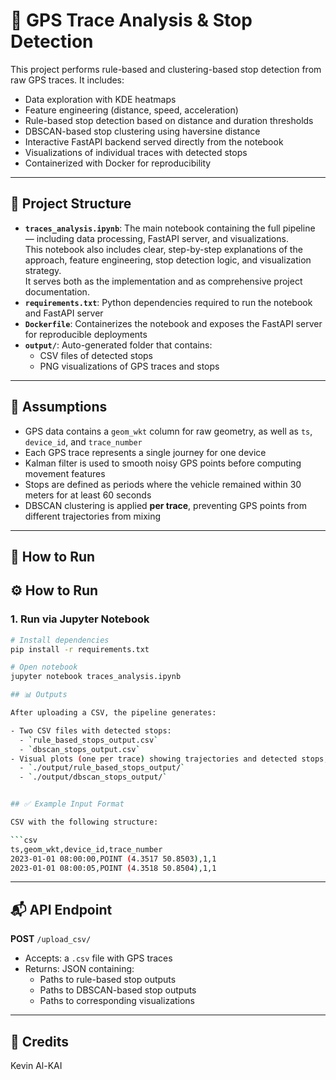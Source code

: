 # 🚗 GPS Trace Analysis & Stop Detection

This project performs rule-based and clustering-based stop detection from raw GPS traces. It includes:

- Data exploration with KDE heatmaps  
- Feature engineering (distance, speed, acceleration)  
- Rule-based stop detection based on distance and duration thresholds  
- DBSCAN-based stop clustering using haversine distance  
- Interactive FastAPI backend served directly from the notebook  
- Visualizations of individual traces with detected stops  
- Containerized with Docker for reproducibility  

---

## 📂 Project Structure


- **`traces_analysis.ipynb`**: The main notebook containing the full pipeline — including data processing, FastAPI server, and visualizations.  
  This notebook also includes clear, step-by-step explanations of the approach, feature engineering, stop detection logic, and visualization strategy.  
  It serves both as the implementation and as comprehensive project documentation.
- **`requirements.txt`**: Python dependencies required to run the notebook and FastAPI server  
- **`Dockerfile`**: Containerizes the notebook and exposes the FastAPI server for reproducible deployments  
- **`output/`**: Auto-generated folder that contains:
  - CSV files of detected stops  
  - PNG visualizations of GPS traces and stops  

---

## 🧠 Assumptions

- GPS data contains a `geom_wkt` column for raw geometry, as well as `ts`, `device_id`, and `trace_number`  
- Each GPS trace represents a single journey for one device  
- Kalman filter is used to smooth noisy GPS points before computing movement features  
- Stops are defined as periods where the vehicle remained within 30 meters for at least 60 seconds  
- DBSCAN clustering is applied **per trace**, preventing GPS points from different trajectories from mixing  

---

## 🚀 How to Run

## ⚙️ How to Run

### 1. Run via Jupyter Notebook

```bash
# Install dependencies
pip install -r requirements.txt

# Open notebook
jupyter notebook traces_analysis.ipynb

## 📊 Outputs

After uploading a CSV, the pipeline generates:

- Two CSV files with detected stops:
  - `rule_based_stops_output.csv`
  - `dbscan_stops_output.csv`
- Visual plots (one per trace) showing trajectories and detected stops, saved in:
  - `./output/rule_based_stops_output/`
  - `./output/dbscan_stops_output/`


## ✅ Example Input Format

CSV with the following structure:

```csv
ts,geom_wkt,device_id,trace_number
2023-01-01 08:00:00,POINT (4.3517 50.8503),1,1
2023-01-01 08:00:05,POINT (4.3518 50.8504),1,1
```

---

## 📬 API Endpoint

**POST** `/upload_csv/`

- Accepts: a `.csv` file with GPS traces  
- Returns: JSON containing:
  - Paths to rule-based stop outputs  
  - Paths to DBSCAN-based stop outputs  
  - Paths to corresponding visualizations  

---

## 🙌 Credits

Kevin Al-KAI
